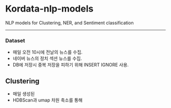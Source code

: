 # Kordata-nlp-models
NLP models for Clustering, NER, and Sentiment classification

---
### Dataset
- 매일 오전 10시에 전날의 뉴스를 수집.
- 네이버 뉴스의 정치 섹션 뉴스를 수집.
- DB에 저장시 중복 저장을 피하기 위해 INSERT IGNORE 사용.

## Clustering
- 매일 생성된 
- HDBScan과 umap 차원 축소를 통해 
